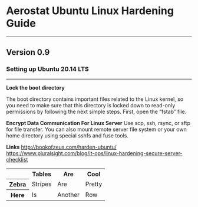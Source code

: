 # Aerostat Ubuntu Linux Hardening Guide
---
## Version 0.9

### Setting up Ubuntu 20.14 LTS 
***

**Lock the boot directory**

The boot directory contains important files related to the Linux kernel, 
so you need to make sure that this directory is locked down to read-only 
permissions by following the next simple steps. First, open the “fstab” file.

**Encrypt Data Communication For Linux Server**
Use scp, ssh, rsync, or sftp for file transfer. 
You can also mount remote server file system or 
your own home directory using special sshfs and fuse tools.

**Links**
http://bookofzeus.com/harden-ubuntu/
https://www.pluralsight.com/blog/it-ops/linux-hardening-secure-server-checklist

<table>
  <tr>
    <th></th>
    <th>Tables</th>
    <th>Are</th>
    <th>Cool</th>
  </tr>
  <tr>
    <th>Zebra</th>
    <td>Stripes</td>
    <td>Are</td>
    <td>Pretty</td>
  </tr>
  <tr>
    <th>Here</th>
    <td>Is</td>
    <td>Another</td>
    <td>Row</td>
  </tr>
</table>

